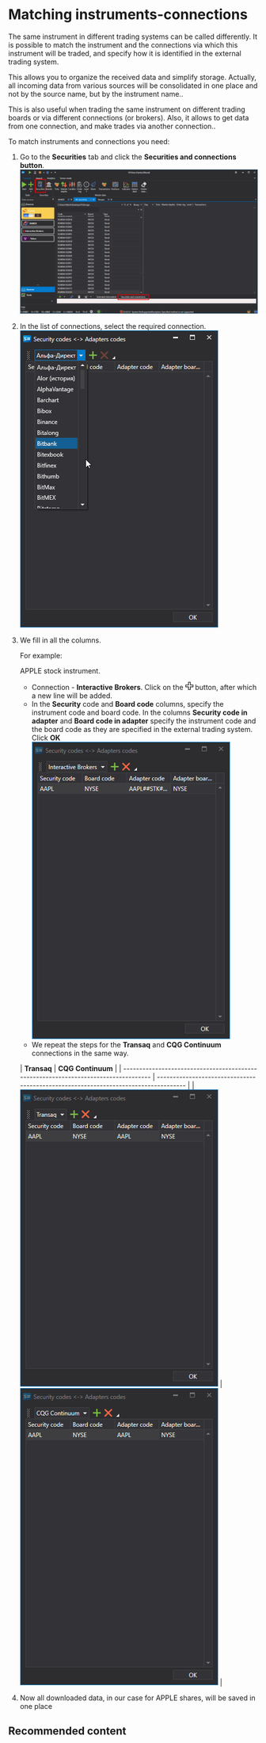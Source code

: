 # Matching instruments\-connections

The same instrument in different trading systems can be called differently. It is possible to match the instrument and the connections via which this instrument will be traded, and specify how it is identified in the external trading system.

This allows you to organize the received data and simplify storage. Actually, all incoming data from various sources will be consolidated in one place and not by the source name, but by the instrument name..

This is also useful when trading the same instrument on different trading boards or via different connections (or brokers). Also, it allows to get data from one connection, and make trades via another connection..

To match instruments and connections you need:

1. Go to the **Securities** tab and click the **Securities and connections button**.![Designer Security mapping 01 00](../images/Designer_Security_mapping_01_00.png)
2. In the list of connections, select the required connection.![Designer Security mapping 01](../images/Designer_Security_mapping_01.png)
3. We fill in all the columns.

   For example:

   APPLE stock instrument.
   - Connection \- **Interactive Brokers**. Click on the ![Designer Creation tool 00](../images/Designer_Creation_tool_00.png) button, after which a new line will be added. 
   - In the **Security** code and **Board code** columns, specify the instrument code and board code. In the columns **Security code in adapter** and **Board code in adapter** specify the instrument code and the board code as they are specified in the external trading system. Click **OK**![Designer Security mapping 01 01](../images/Designer_Security_mapping_01_01.png)
   - We repeat the steps for the **Transaq** and **CQG Continuum** connections in the same way. 

   | **Transaq**
                                                                       | **CQG Continuum**
                                                                 |
   | ----------------------------------------------------------------------------------- | ----------------------------------------------------------------------------------- |
   | ![Designer Security mapping 01 02](../images/Designer_Security_mapping_01_02.png)
 | ![Designer Security mapping 01 03](../images/Designer_Security_mapping_01_03.png)
 |
4. Now all downloaded data, in our case for APPLE shares, will be saved in one place 

## Recommended content
